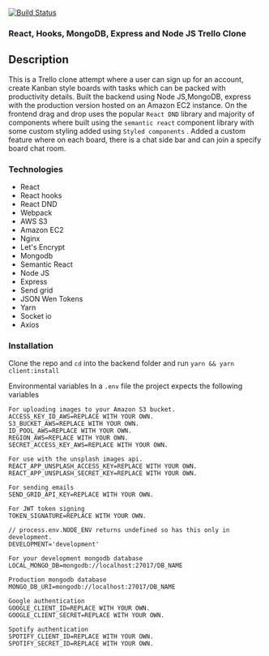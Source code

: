[![Build Status](https://travis-ci.com/mrndhlovu/react-trello-clone.svg?branch=master)](https://travis-ci.com/mrndhlovu/react-trello-clone)

### React, Hooks, MongoDB, Express and Node JS Trello Clone

## Description

This is a Trello clone attempt where a user can sign up for an account, create Kanban style boards with tasks which can be packed with productivity details. Built the backend using Node JS,MongoDB, express with the production version hosted on an Amazon EC2 instance. On the frontend drag and drop uses the popular `React DND` library and majority of components where built using the `semantic react` component library with some custom styling added using `Styled components` . Added a custom feature where on each board, there is a chat side bar and can join a specify board chat room.

### Technologies

- React
- React hooks
- React DND
- Webpack
- AWS S3
- Amazon EC2
- Nginx
- Let's Encrypt
- Mongodb
- Semantic React
- Node JS
- Express
- Send grid
- JSON Wen Tokens
- Yarn
- Socket io
- Axios

### Installation

Clone the repo and `cd` into the backend folder and run
`yarn && yarn client:install`

Environmental variables
In a `.env` file the project expects the following variables

```
For uploading images to your Amazon S3 bucket.
ACCESS_KEY_ID_AWS=REPLACE WITH YOUR OWN.
S3_BUCKET_AWS=REPLACE WITH YOUR OWN.
ID_POOL_AWS=REPLACE WITH YOUR OWN.
REGION_AWS=REPLACE WITH YOUR OWN.
SECRET_ACCESS_KEY_AWS=REPLACE WITH YOUR OWN.

For use with the unsplash images api.
REACT_APP_UNSPLASH_ACCESS_KEY=REPLACE WITH YOUR OWN.
REACT_APP_UNSPLASH_SECRET_KEY=REPLACE WITH YOUR OWN.

For sending emails
SEND_GRID_API_KEY=REPLACE WITH YOUR OWN.

For JWT token signing
TOKEN_SIGNATURE=REPLACE WITH YOUR OWN.

// process.env.NODE_ENV returns undefined so has this only in development.
DEVELOPMENT='development'

For your development mongodb database
LOCAL_MONGO_DB=mongodb://localhost:27017/DB_NAME

Production mongodb database
MONGO_DB_URI=mongodb://localhost:27017/DB_NAME

Google authentication
GOOGLE_CLIENT_ID=REPLACE WITH YOUR OWN.
GOOGLE_CLIENT_SECRET=REPLACE WITH YOUR OWN.

Spotify authentication
SPOTIFY_CLIENT_ID=REPLACE WITH YOUR OWN.
SPOTIFY_SECRET_ID=REPLACE WITH YOUR OWN.

```
